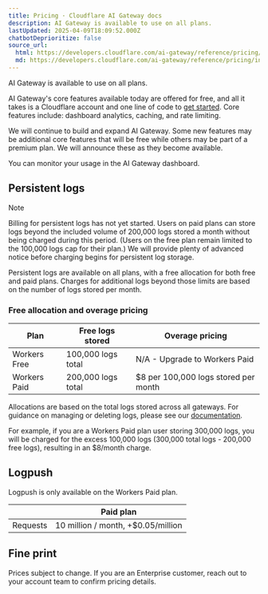 ```yaml
---
title: Pricing · Cloudflare AI Gateway docs
description: AI Gateway is available to use on all plans.
lastUpdated: 2025-04-09T18:09:52.000Z
chatbotDeprioritize: false
source_url:
  html: https://developers.cloudflare.com/ai-gateway/reference/pricing/
  md: https://developers.cloudflare.com/ai-gateway/reference/pricing/index.md
---
```


AI Gateway is available to use on all plans.

AI Gateway's core features available today are offered for free, and all it takes is a Cloudflare account and one line of code to [get started](https://developers.cloudflare.com/ai-gateway/get-started/). Core features include: dashboard analytics, caching, and rate limiting.

We will continue to build and expand AI Gateway. Some new features may be additional core features that will be free while others may be part of a premium plan. We will announce these as they become available.

You can monitor your usage in the AI Gateway dashboard.

## Persistent logs

Note

Billing for persistent logs has not yet started. Users on paid plans can store logs beyond the included volume of 200,000 logs stored a month without being charged during this period. (Users on the free plan remain limited to the 100,000 logs cap for their plan.) We will provide plenty of advanced notice before charging begins for persistent log storage.

Persistent logs are available on all plans, with a free allocation for both free and paid plans. Charges for additional logs beyond those limits are based on the number of logs stored per month.

### Free allocation and overage pricing

| Plan | Free logs stored | Overage pricing |
| - | - | - |
| Workers Free | 100,000 logs total | N/A - Upgrade to Workers Paid |
| Workers Paid | 200,000 logs total | $8 per 100,000 logs stored per month |

Allocations are based on the total logs stored across all gateways. For guidance on managing or deleting logs, please see our [documentation](https://developers.cloudflare.com/ai-gateway/observability/logging).

For example, if you are a Workers Paid plan user storing 300,000 logs, you will be charged for the excess 100,000 logs (300,000 total logs - 200,000 free logs), resulting in an $8/month charge.

## Logpush

Logpush is only available on the Workers Paid plan.

| | Paid plan |
| - | - |
| Requests | 10 million / month, +$0.05/million |

## Fine print

Prices subject to change. If you are an Enterprise customer, reach out to your account team to confirm pricing details.
